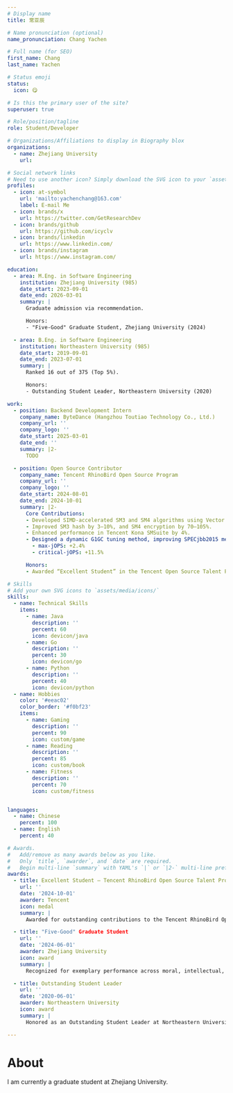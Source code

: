 ```yaml
---
# Display name
title: 常亚辰

# Name pronunciation (optional)
name_pronunciation: Chang Yachen

# Full name (for SEO)
first_name: Chang
last_name: Yachen

# Status emoji
status:
  icon: 😋

# Is this the primary user of the site?
superuser: true

# Role/position/tagline
role: Student/Developer

# Organizations/Affiliations to display in Biography blox
organizations:
  - name: Zhejiang University
    url: 

# Social network links
# Need to use another icon? Simply download the SVG icon to your `assets/media/icons/` folder.
profiles:
  - icon: at-symbol
    url: 'mailto:yachenchang@163.com'
    label: E-mail Me
  - icon: brands/x
    url: https://twitter.com/GetResearchDev
  - icon: brands/github
    url: https://github.com/icyclv
  - icon: brands/linkedin
    url: https://www.linkedin.com/
  - icon: brands/instagram
    url: https://www.instagram.com/

education:
  - area: M.Eng. in Software Engineering
    institution: Zhejiang University (985)
    date_start: 2023-09-01
    date_end: 2026-03-01
    summary: |
      Graduate admission via recommendation.

      Honors:
      - "Five-Good" Graduate Student, Zhejiang University (2024)

  - area: B.Eng. in Software Engineering
    institution: Northeastern University (985)
    date_start: 2019-09-01
    date_end: 2023-07-01
    summary: |
      Ranked 16 out of 375 (Top 5%).

      Honors:
      - Outstanding Student Leader, Northeastern University (2020)

work:
  - position: Backend Development Intern
    company_name: ByteDance (Hangzhou Toutiao Technology Co., Ltd.)
    company_url: ''
    company_logo: ''
    date_start: 2025-03-01
    date_end: ''
    summary: |2-
      TODO

  - position: Open Source Contributor
    company_name: Tencent RhinoBird Open Source Program
    company_url: ''
    company_logo: ''
    date_start: 2024-08-01
    date_end: 2024-10-01
    summary: |2-
      Core Contributions:
      - Developed SIMD-accelerated SM3 and SM4 algorithms using Vector API.
      - Improved SM3 hash by 3–10%, and SM4 encryption by 70–105%.
      - Enhanced performance in Tencent Kona SMSuite by 4%.
      - Designed a dynamic G1GC tuning method, improving SPECjbb2015 metrics:
        - max-jOPS: +2.4%
        - critical-jOPS: +11.5%

      Honors:
      - Awarded “Excellent Student” in the Tencent Open Source Talent Program.

# Skills
# Add your own SVG icons to `assets/media/icons/`
skills:
  - name: Technical Skills
    items:
      - name: Java
        description: ''
        percent: 60
        icon: devicon/java
      - name: Go
        description: ''
        percent: 30
        icon: devicon/go
      - name: Python
        description: ''
        percent: 40
        icon: devicon/python
  - name: Hobbies
    color: '#eeac02'
    color_border: '#f0bf23'
    items:
      - name: Gaming
        description: ''
        percent: 90
        icon: custom/game
      - name: Reading
        description: ''
        percent: 85
        icon: custom/book
      - name: Fitness
        description: ''
        percent: 70
        icon: custom/fitness


languages:
  - name: Chinese
    percent: 100
  - name: English
    percent: 40

# Awards.
#   Add/remove as many awards below as you like.
#   Only `title`, `awarder`, and `date` are required.
#   Begin multi-line `summary` with YAML's `|` or `|2-` multi-line prefix and indent 2 spaces below.
awards:
  - title: Excellent Student – Tencent RhinoBird Open Source Talent Program
    url: ''
    date: '2024-10-01'
    awarder: Tencent
    icon: medal
    summary: |
      Awarded for outstanding contributions to the Tencent RhinoBird Open Source Program, including performance optimizations to SM3/SM4 algorithms and JVM garbage collection tuning that improved benchmark scores significantly.

  - title: "Five-Good" Graduate Student
    url: ''
    date: '2024-06-01'
    awarder: Zhejiang University
    icon: award
    summary: |
      Recognized for exemplary performance across moral, intellectual, physical, aesthetic, and labor aspects during master's studies at Zhejiang University.

  - title: Outstanding Student Leader
    url: ''
    date: '2020-06-01'
    awarder: Northeastern University
    icon: award
    summary: |
      Honored as an Outstanding Student Leader at Northeastern University for academic performance and leadership in student organizations.

---
```


# About

I am currently a graduate student at Zhejiang University.
